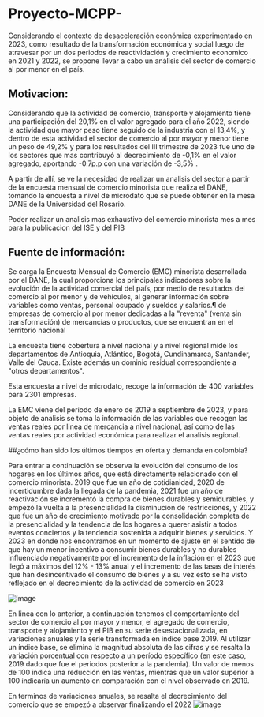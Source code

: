 # Proyecto-MCPP-
Considerando el contexto de desaceleración económica experimentado en 2023, como resultado de la transformación económica y social luego de atravesar por un dos periodos de reactividación y crecimiento economico en 2021 y 2022, se propone llevar a cabo un análisis del sector de comercio al por menor en el país.

## Motivacion:
Considerando que la actividad de comercio, transporte y alojamiento tiene una participación del 20,1% en el valor agregado para el año 2022, siendo la actividad que mayor peso tiene seguido de la industria con el 13,4%, y dentro de esta actividad el sector de comercio al por mayor y menor tiene un peso de 49,2%  y para los resultados del III trimestre de 2023 fue uno de los sectores que mas contribuyó al decrecimiento de -0,1% en el valor agregado, aportando -0.7p.p con una variación de -3,5% . 

A partir de allí, se ve la necesidad de realizar un analisis del sector a partir de la encuesta mensual de comercio minorista que realiza el DANE, tomando la encuesta a nivel de microdato que se puede obtener en la mesa DANE de la Universidad del Rosario. 

Poder realizar un analisis mas exhaustivo del comercio minorista mes a mes para la publicacion del ISE y del PIB

## Fuente de información:
Se carga la Encuesta Mensual de Comercio (EMC) minorista desarrollada por el DANE, la cual proporciona los principales indicadores sobre la evolución de la actividad comercial del país, por medio de resultados del comercio al por menor y de vehículos, al generar información sobre variables como ventas, personal ocupado y sueldos y salarios.¶ de empresas de comercio al por menor dedicadas a la "reventa" (venta sin transformación) de mercancías o productos, que se encuentran en el territorio nacional 

La encuesta tiene cobertura a nivel nacional y a nivel regional mide los departamentos de Antioquia, Atlántico, Bogotá, Cundinamarca, Santander, Valle del Cauca. Existe además un dominio residual correspondiente a "otros departamentos".

Esta encuesta a nivel de microdato, recoge la información de 400 variables para 2301 empresas. 

La EMC viene del periodo de enero de 2019 a septiembre de 2023, y para objeto de analisis se toma la información de las variables que recogen las ventas reales por linea de mercancia a nivel nacional, así como de las ventas reales por actividad económica para realizar el analisis regional.

##¿cómo han sido los últimos tiempos en oferta y demanda en colombia?

Para entrar a continuación se observa la evolución del consumo de los hogares en los últimos años, que está directamente relacionado con el comercio minorista. 
2019 que fue un año de cotidianidad, 2020 de incertidumbre dada la llegada de la pandemia, 2021 fue un año de reactivación se incrementó la compra de bienes durables y semidurables, y empezó la vuelta a la presencialidad la disminución de restricciones, y 2022 que fue un año de crecimiento motivado por la consolidación completa de la presencialidad y la tendencia de los hogares a querer asistir a todos eventos conciertos y la tendencia sostenida a adquirir bienes y servicios. Y  2023 en donde nos encontramos en un momento de ajuste en el sentido de que hay un menor incentivo a consumir bienes durables y no durables influenciado negativamente por el incremento de la inflación en el 2023 que llegó a máximos del 12% - 13% anual y el incremento de las tasas de interés que han desincentivado el consumo de bienes y a su vez esto se ha visto reflejado en el decrecimiento de la actividad de comercio en 2023

![image](https://github.com/nicoletl/Proyecto-MCPP-/assets/69484970/4879840d-94d6-4357-8ecb-e352977df5b3)

En linea con lo anterior, a continuación tenemos el comportamiento del sector de comercio al por mayor y menor, el agregado de comercio, transporte y alojamiento y el PIB en su serie desestacionalizada, en variaciones anuales y la serie transformada en indice base 2019.
Al utilizar un índice base, se elimina la magnitud absoluta de las cifras y se resalta la variación porcentual con respecto a un período específico (en este caso, 2019 dado que fue el periodos posterior a la pandemia). Un valor de menos de 100 indica una reducción en las ventas, mientras que un valor superior a 100 indicaría un aumento en comparación con el nivel observado en 2019.

En terminos de variaciones anuales, se resalta el decrecimiento del comercio que se empezó a observar finalizando el 2022
![image](https://github.com/nicoletl/Proyecto-MCPP-/assets/69484970/e990c35f-8250-4dc5-8996-6895b3cc18fe)


